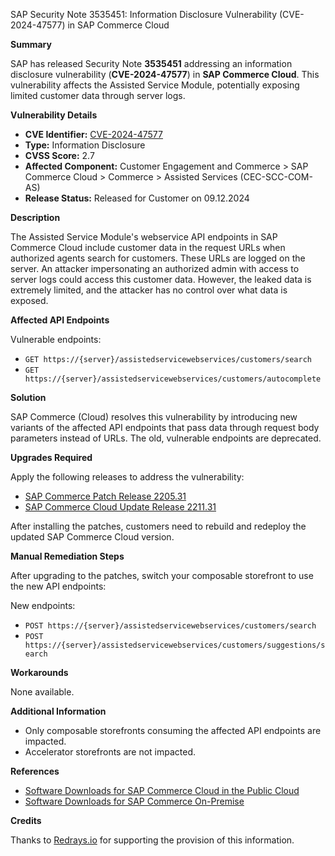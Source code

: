 SAP Security Note 3535451: Information Disclosure Vulnerability (CVE-2024-47577) in SAP Commerce Cloud

**Summary**

SAP has released Security Note **3535451** addressing an information disclosure vulnerability (**CVE-2024-47577**) in **SAP Commerce Cloud**. This vulnerability affects the Assisted Service Module, potentially exposing limited customer data through server logs.

**Vulnerability Details**

- **CVE Identifier:** [CVE-2024-47577](https://www.cve.org/CVERecord?id=CVE-2024-47577)
- **Type:** Information Disclosure
- **CVSS Score:** 2.7
- **Affected Component:** Customer Engagement and Commerce > SAP Commerce Cloud > Commerce > Assisted Services (CEC-SCC-COM-AS)
- **Release Status:** Released for Customer on 09.12.2024

**Description**

The Assisted Service Module's webservice API endpoints in SAP Commerce Cloud include customer data in the request URLs when authorized agents search for customers. These URLs are logged on the server. An attacker impersonating an authorized admin with access to server logs could access this customer data. However, the leaked data is extremely limited, and the attacker has no control over what data is exposed.

**Affected API Endpoints**

Vulnerable endpoints:
- `GET https://{server}/assistedservicewebservices/customers/search`
- `GET https://{server}/assistedservicewebservices/customers/autocomplete`

**Solution**

SAP Commerce (Cloud) resolves this vulnerability by introducing new variants of the affected API endpoints that pass data through request body parameters instead of URLs. The old, vulnerable endpoints are deprecated.

**Upgrades Required**

Apply the following releases to address the vulnerability:
- [SAP Commerce Patch Release 2205.31](https://me.sap.com/docs/SAP_COMMERCE/eed845124da0491e875df8139c4e6e8c/f9b65161e1e645249542e59f42f64a7b.html?version=2205)
- [SAP Commerce Cloud Update Release 2211.31](https://me.sap.com/docs/SAP_COMMERCE_CLOUD_PUBLIC_CLOUD/12be4ac419604b01aabb1adeb2c4c8a2/f9b65161e1e645249542e59f42f64a7b.html)

After installing the patches, customers need to rebuild and redeploy the updated SAP Commerce Cloud version.

**Manual Remediation Steps**

After upgrading to the patches, switch your composable storefront to use the new API endpoints:

New endpoints:
- `POST https://{server}/assistedservicewebservices/customers/search`
- `POST https://{server}/assistedservicewebservices/customers/suggestions/search`

**Workarounds**

None available.

**Additional Information**

- Only composable storefronts consuming the affected API endpoints are impacted.
- Accelerator storefronts are not impacted.

**References**

- [Software Downloads for SAP Commerce Cloud in the Public Cloud](https://me.sap.com/launchpad.support.sap.com/#/softwarecenter/template/products/_APP=00200682500000001943&_EVENT=NEXT&HEADER=Y&FUNCTIONBAR=Y&EVENT=TREE&NE=NAVIGATE&ENR=73555000100800001224&V=MAINT&TA=ACTUAL/SAP%20COMMERCE%20CLOUD%20V2)
- [Software Downloads for SAP Commerce On-Premise](https://me.sap.com/launchpad.support.sap.com/#/softwarecenter/template/products/%20_APP=00200682500000001943&_EVENT=DISPHIER&HEADER=Y&FUNCTIONBAR=N&EVENT=TREE&NE=NAVIGATE&ENR=67837800100800007216&V=INST&TA=ACTUAL&PAGE=SEARCH/SAP%20COMMERCE)

**Credits**

Thanks to [Redrays.io](https://redrays.io) for supporting the provision of this information.